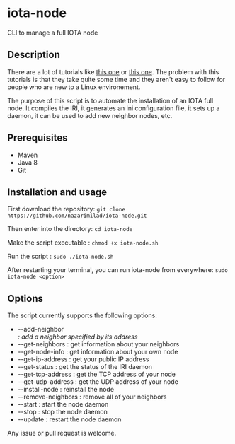# iota-node
CLI to manage a full IOTA node

## Description

There are a lot of tutorials like [this one](https://www.simform.com/iota-iiot-tutorial-part-2/) or [this one](https://forum.helloiota.com/2424/Setting-up-a-VPS-IOTA-Full-Node-from-scratch). The problem with this tutorials is that they take quite some time and they aren't easy to follow for people who are new to a Linux environement.

The purpose of this script is to automate the installation of an IOTA full node. It compiles the IRI, it generates an ini configuration file, it sets up a daemon, 
it can be used to add new neighbor nodes, etc.

## Prerequisites

* Maven
* Java 8
* Git

## Installation and usage

First download the repository: `git clone https://github.com/nazarimilad/iota-node.git`

Then enter into the directory: `cd iota-node`

Make the script executable   : `chmod +x iota-node.sh`

Run the script               : `sudo ./iota-node.sh`

After restarting your terminal, you can run iota-node from everywhere: `sudo iota-node <option>`

## Options
The script currently supports the following options:

* --add-neighbor <address> : add a neighbor specified by its address 
* --get-neighbors : get information about your neighbors
* --get-node-info : get information about your own node
* --get-ip-address : get your public IP address
* --get-status : get the status of the IRI daemon
* --get-tcp-address : get the TCP address of your node
* --get-udp-address : get the UDP address of your node
* --install-node : reinstall the node
* --remove-neighbors : remove all of your neighbors
* --start : start the node daemon
* --stop : stop the node daemon
* --update : restart the node daemon

Any issue or pull request is welcome.
